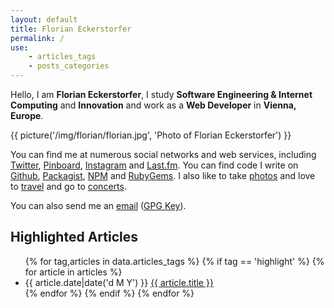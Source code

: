 ```yaml
---
layout: default
title: Florian Eckerstorfer
permalink: /
use:
    - articles_tags
    - posts_categories
---
```


Hello, I am **Florian Eckerstorfer**, I study **Software Engineering &amp; Internet Computing** and **Innovation** and work as a **Web Developer** in **Vienna, Europe**.

{{ picture('/img/florian/florian.jpg', 'Photo of Florian Eckerstorfer') }}

You can find me at numerous social networks and web services, including
    [Twitter](http://twitter.com/Florian_),
    [Pinboard](https://pinboard.in/u:florian.eckerstorfer),
    [Instagram](http://instagram.com/florian_) and
    [Last.fm](http://www.last.fm/user/feredir)</a>.
    You can find code I write on
    [Github](https://github.com/florianeckerstorfer),
    [Packagist](https://packagist.org/users/florianeckerstorfer/),
    [NPM](https://www.npmjs.org/~florianeckerstorfer) and
    [RubyGems](https://rubygems.org/profiles/florianeckerstorfer)</a>.
    I also like to take [photos](http://42reasons.com) and love to [travel](/travel) and go to [concerts](/concerts).

You can also send me an [email](mailto:florian@eckerstorfer.co) ([GPG Key](/key.asc)).

## Highlighted Articles

<ul class="frontpage__articles">
{% for tag,articles in data.articles_tags %}
    {% if tag == 'highlight' %}
        {% for article in articles %}
        <li>
            <span class="article__header__date">{{ article.date|date('d M Y') }}</span>
            <a href="{{ article.url }}">{{ article.title }}</a>
        </li>
        {% endfor %}
    {% endif %}
{% endfor %}
</ul>
